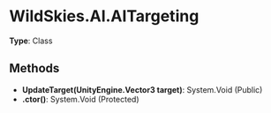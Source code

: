 ﻿# WildSkies.AI.AITargeting

**Type**: Class

## Methods

- **UpdateTarget(UnityEngine.Vector3 target)**: System.Void (Public)
- **.ctor()**: System.Void (Protected)

